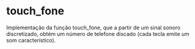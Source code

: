 # touch_fone
Implementação da função touch_fone, que a partir de um sinal sonoro discretizado, obtém um número de telefone discado (cada tecla emite um som característico).
